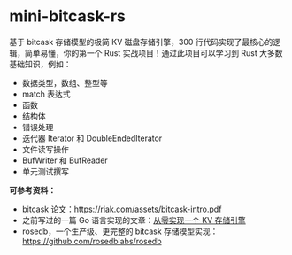 # mini-bitcask-rs
基于 bitcask 存储模型的极简 KV 磁盘存储引擎，300 行代码实现了最核心的逻辑，简单易懂，你的第一个 Rust 实战项目！通过此项目可以学习到 Rust 大多数基础知识，例如：

- 数据类型，数组、整型等
- match 表达式
- 函数
- 结构体
- 错误处理
- 迭代器 Iterator 和 DoubleEndedIterator
- 文件读写操作
- BufWriter 和 BufReader
- 单元测试撰写



**可参考资料：**

* bitcask 论文：https://riak.com/assets/bitcask-intro.pdf
* 之前写过的一篇 Go 语言实现的文章：[从零实现一个 KV 存储引擎](https://mp.weixin.qq.com/s/s8s6VtqwdyjthR6EtuhnUA)
* rosedb，一个生产级、更完整的 bitcask 存储模型实现：https://github.com/rosedblabs/rosedb
